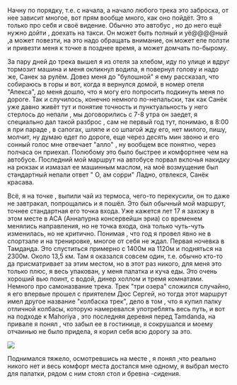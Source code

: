 [category]: <> (Travel, Nepal, DasBoot)
[date]: <> (2024/12/06)
[title]: <> (Три озера.)

Начну по порядку, т.е. с начала, а начало любого трека это заброска, от нее зависит многое, вот прям вообще много, как оно пойдёт. Это я только про себя и своё видение. Обычно это автобус , но до него ещё нужно дойти , доехать на такси. Он может быть полный и уё@@@@ный ,а может повезти, на это надо обращать внимание, он может еле ползти и привезти меня к точке в позднее время, а может домчать по-бырому.

За пару дней до трека вышел я из отеля за хлебом, иду по улице и вдруг тормозит машина и меня окликнул водила, я повернул голову и надо же, Санек за рулём. Довез меня до "булошной" я ему рассказал, что собираюсь в горы и вот, когда я вернулся домой, в номер отеля "Апекса", до меня дошло, что я могу его попросить подкинуть меня по дороге. Так и случилось, конечно немного по-непальски, так как Санёк уже давно живёт тут и понятие точность и пунктуальность у него стерлось до непали , мы договорились с 7-8 утра он заедет, я специально дал такой разброс , сам не первый год тут, понимаю, в 8:00 я при параде , в сапогах, шляпе и со шпагой жду его, нет милого, пишу, молчит, ну думаю едет по дороге, еще через десять мин звоню и его сонный голос мне отвечает "алло" , ну вообщем все понятно, через полчаса он приехал. Полюбому это было быстрее и комфортнее чем на автобусе. Последний мой маршрут на автобусе порвал вклочья накидку на рюкзак и измазал ее машинным маслом, на моё возмущение был стандартный непали ответ " О, ам сорри"
Ладно, отвлекся, Санёк красава.

Всё, я на точке , выпили чай из термоса, чего-то перекусили, он то даже не завтракал, попрощались и я пошёл.
Это был обычный мой маршрут, точнее стандартная его точка входа. Уже кажется лет 17 я захожу в этом месте в ACA (Аннапурна консервейшн эриа) со временем менялись направления, но не точка входа, она только чуть-чуть изменилась, но не критично.
Понимая , что год я провел явно не в спортзале и на тренировке, многое от себя не ждал. Первая ночевка в Тамданда.
Это спуститься примерно с 1400м на 1120м и подняться на 2300м. Около 13,5 км.
Там я оказался совсем один, т.е. обычно кто-то да присматривает за этим местом, но в этот раз никого, для меня это только плюс, я весь упакован, у меня палатка и куча еды. Это очень хороший вью поинт, с водой, динер холлом и тремя комнатами.
Немного про самоназвание трека.
Трек "три озера" сложился случайно, я его впервые прошел с приятелем Дюс Сергей, но тогда этот маршрут имел другое название "колбаска трек", дело в том , что я купил палку отличной колбасы, которую намеревался употреблять весь путь, и вот на подходе к Mahoriya , это последняя деревня перед Tamdanda, на привале я понял , что забыл ее в гостинице, я сокрушался и моему отчаинью не было придела, я корил себя всю дорогу за это.

![](https://bafybeifd4u2jhjjrhof2i7r3ezmatnjo2rlmjsg3wnpjbcnpurmey7ffsa.ipfs.flk-ipfs.xyz/1.jpeg)

Поднимался тяжело, осмотревшись на месте , я понял ,что реально никого нет и весь комфорт места достался мне одному, я выбрал место для палатки, рядом с ним стоял стол и бревна -сидения.

